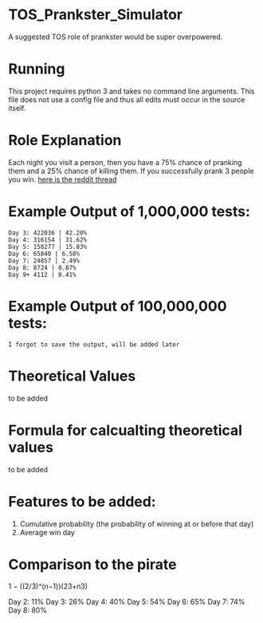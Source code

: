 # TOS_Prankster_Simulator
A suggested TOS role of prankster would be super overpowered.


# Running

This project requires python 3 and takes no command line arguments. This file does not use a config file and thus all edits must occur in the source itself.

# Role Explanation

Each night you visit a person, then you have a 75% chance of pranking them and a 25% chance of killing them. If you successfully prank 3 people you win. [here is the reddit thread](https://www.reddit.com/r/TownofSalemgame/comments/ca8o4d/i_hope_no_one_has_made_a_similar_role_idea_if/)

# Example Output of 1,000,000 tests:

```
Day 3: 422036 | 42.20%
Day 4: 316154 | 31.62%
Day 5: 158277 | 15.83%
Day 6: 65840 | 6.58%
Day 7: 24857 | 2.49%
Day 8: 8724 | 0.87%
Day 9+ 4112 | 0.41%
```

# Example Output of 100,000,000 tests:

```
I forgot to save the output, will be added later
```

# Theoretical Values
to be added
# Formula for calcualting theoretical values
to be added

# Features to be added:
1) Cumulative probability (the probability of winning at or before that day)
2) Average win day


# Comparison to the pirate

1 − ((2/3)^(n−1))(23+n3)

Day 2: 	11%
Day 3: 	26%
Day 4: 	40%
Day 5: 	54%
Day 6: 	65%
Day 7: 	74%
Day 8: 	80% 

